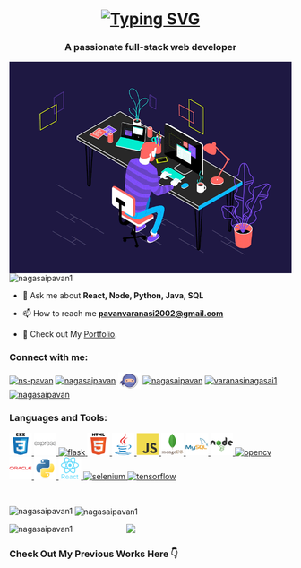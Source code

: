 <h1 align="center">
  <a href="https://git.io/typing-svg">
    <img src="https://readme-typing-svg.herokuapp.com?font=Righteous&size=35&duration=3000&pause=700&center=true&vCenter=true&random=false&width=500&height=70&lines=Hello+There+%F0%9F%91%8B;I'm+Naga+Sai+Pavan+Kumar" alt="Typing SVG" /></a>
</h1>
<h3 align="center">A passionate full-stack web developer</h3>

<img src="animated.gif" alt="coding" align="right" width="520" />

<p align="left"> <img src="https://komarev.com/ghpvc/?username=nagasaipavan1&label=Profile%20views&color=0e75b6&style=flat" alt="nagasaipavan1" /> </p>

- 💬 Ask me about **React, Node, Python, Java, SQL**

- 📫 How to reach me **pavanvaranasi2002@gmail.com**

- 📝 Check out My <a href="https://nagasaipavan-portfolio.netlify.app/" target="_blank">Portfolio</a>.

<h3 align="left">Connect with me:</h3>
<p align="left">
<a href="https://linkedin.com/in/ns-pavan" target="blank"><img align="center" src="https://raw.githubusercontent.com/rahuldkjain/github-profile-readme-generator/master/src/images/icons/Social/linked-in-alt.svg" alt="ns-pavan" height="30" width="40" /></a>
<a href="https://www.leetcode.com/nagasaipavan" target="blank"><img align="center" src="https://raw.githubusercontent.com/rahuldkjain/github-profile-readme-generator/master/src/images/icons/Social/leet-code.svg" alt="nagasaipavan" height="30" width="40" /></a>
<a href="https://www.codingninjas.com/studio/profile/nagasaipavan" target="blank"><img align="center" src="images/codingninjas.png" height="30" width="40" /></a>
<a href="https://www.codechef.com/users/nagasaipavan" target="blank"><img align="center" src="https://cdn.jsdelivr.net/npm/simple-icons@3.1.0/icons/codechef.svg" alt="nagasaipavan" height="30" width="40" /></a>
<a href="https://www.hackerrank.com/varanasinagasai1" target="blank"><img align="center" src="https://raw.githubusercontent.com/rahuldkjain/github-profile-readme-generator/master/src/images/icons/Social/hackerrank.svg" alt="varanasinagasai1" height="30" width="40" /></a>
<a href="https://codeforces.com/profile/nagasaipavan" target="blank"><img align="center" src="https://raw.githubusercontent.com/rahuldkjain/github-profile-readme-generator/master/src/images/icons/Social/codeforces.svg" alt="nagasaipavan" height="30" width="40" /></a>
</p>

<h3 align="left">Languages and Tools:</h3>
<p align="left"> <a href="https://www.w3schools.com/css/" target="_blank" rel="noreferrer"> <img src="https://raw.githubusercontent.com/devicons/devicon/master/icons/css3/css3-original-wordmark.svg" alt="css3" width="40" height="40"/> </a> <a href="https://expressjs.com" target="_blank" rel="noreferrer"> <img src="https://raw.githubusercontent.com/devicons/devicon/master/icons/express/express-original-wordmark.svg" alt="express" width="40" height="40"/> </a> <a href="https://flask.palletsprojects.com/" target="_blank" rel="noreferrer"> <img src="https://www.vectorlogo.zone/logos/pocoo_flask/pocoo_flask-icon.svg" alt="flask" width="40" height="40"/> </a> <a href="https://www.w3.org/html/" target="_blank" rel="noreferrer"> <img src="https://raw.githubusercontent.com/devicons/devicon/master/icons/html5/html5-original-wordmark.svg" alt="html5" width="40" height="40"/> </a> <a href="https://www.java.com" target="_blank" rel="noreferrer"> <img src="https://raw.githubusercontent.com/devicons/devicon/master/icons/java/java-original.svg" alt="java" width="40" height="40"/> </a> <a href="https://developer.mozilla.org/en-US/docs/Web/JavaScript" target="_blank" rel="noreferrer"> <img src="https://raw.githubusercontent.com/devicons/devicon/master/icons/javascript/javascript-original.svg" alt="javascript" width="40" height="40"/> </a> <a href="https://www.mongodb.com/" target="_blank" rel="noreferrer"> <img src="https://raw.githubusercontent.com/devicons/devicon/master/icons/mongodb/mongodb-original-wordmark.svg" alt="mongodb" width="40" height="40"/> </a> <a href="https://www.mysql.com/" target="_blank" rel="noreferrer"> <img src="https://raw.githubusercontent.com/devicons/devicon/master/icons/mysql/mysql-original-wordmark.svg" alt="mysql" width="40" height="40"/> </a> <a href="https://nodejs.org" target="_blank" rel="noreferrer"> <img src="https://raw.githubusercontent.com/devicons/devicon/master/icons/nodejs/nodejs-original-wordmark.svg" alt="nodejs" width="40" height="40"/> </a> <a href="https://opencv.org/" target="_blank" rel="noreferrer"> <img src="https://www.vectorlogo.zone/logos/opencv/opencv-icon.svg" alt="opencv" width="40" height="40"/> </a> <a href="https://www.oracle.com/" target="_blank" rel="noreferrer"> <img src="https://raw.githubusercontent.com/devicons/devicon/master/icons/oracle/oracle-original.svg" alt="oracle" width="40" height="40"/> </a> <a href="https://www.python.org" target="_blank" rel="noreferrer"> <img src="https://raw.githubusercontent.com/devicons/devicon/master/icons/python/python-original.svg" alt="python" width="40" height="40"/> </a> <a href="https://reactjs.org/" target="_blank" rel="noreferrer"> <img src="https://raw.githubusercontent.com/devicons/devicon/master/icons/react/react-original-wordmark.svg" alt="react" width="40" height="40"/> </a> <a href="https://www.selenium.dev" target="_blank" rel="noreferrer"> <img src="https://raw.githubusercontent.com/detain/svg-logos/780f25886640cef088af994181646db2f6b1a3f8/svg/selenium-logo.svg" alt="selenium" width="40" height="40"/> </a> <a href="https://www.tensorflow.org" target="_blank" rel="noreferrer"> <img src="https://www.vectorlogo.zone/logos/tensorflow/tensorflow-icon.svg" alt="tensorflow" width="40" height="40"/> </a> </p>
<br/>

<p><img align="left" src="https://github-readme-stats.vercel.app/api/top-langs?username=nagasaipavan1&show_icons=true&locale=en&layout=compact" alt="nagasaipavan1" /></p>

<p>&nbsp;<img align="center" src="https://github-readme-stats.vercel.app/api?username=nagasaipavan1&show_icons=true&locale=en" alt="nagasaipavan1" /></p>

<p><img align="left" src="https://github-readme-streak-stats.herokuapp.com/?user=nagasaipavan1&" alt="nagasaipavan1" width="40%" /></p>

<p>&nbsp <a href="https://leetcode.com/nagasaipavan" target="_blank"> <img src="https://leetcard.jacoblin.cool/nagasaipavan?ext=heatmap" width="40%" /> </a></p>

<h3>Check Out My Previous Works Here 👇</h3>
